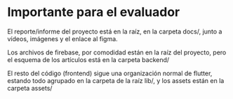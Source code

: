 # Importante para el evaluador

El reporte/informe del proyecto está en la raíz, en la carpeta docs/, junto a vídeos, imágenes y el enlace al figma.

Los archivos de firebase, por comodidad están en la raíz del proyecto, pero el esquema de los artículos está en la carpeta backend/

El resto del código (frontend) sigue una organización normal de flutter, estando todo agrupado en la carpeta de la raíz lib/, y los assets están en la carpeta assets/